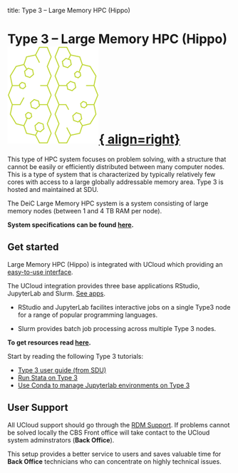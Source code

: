 title: Type 3 – Large Memory HPC (Hippo)
# Type 3 – Large Memory HPC (Hippo)     [![UCloud](/HPC_Facilities/images/type3.png){ align=right}](https://docs.hpc-type3.sdu.dk/) 

This type of HPC system focuses on problem solving, with a structure that cannot be easily or efficiently distributed between many computer nodes. This is a type of system that is characterized by typically relatively few cores with access to a large globally addressable memory area. Type 3 is hosted and maintained at SDU. 

The DeiC Large Memory HPC system is a system consisting of large memory nodes (between 1 and 4 TB RAM per node).

**System specifications can be found [here](https://cloud.sdu.dk/app/providers/detailed/hippo).**

## Get started

Large Memory HPC (Hippo) is integrated with UCloud which providing an [easy-to-use interface](https://docs.hpc-type3.sdu.dk/intro/ucloud.html).

The UCloud integration provides three base applications RStudio, JupyterLab and Slurm. [See apps](https://cloud.sdu.dk/app/applications?tag=Type%203&itemsPerPage=25&page=0).

- RStudio and JupyterLab facilites interactive jobs on a single Type3 node for a range of popular programming languages.

- Slurm provides batch job processing across multiple Type 3 nodes.

**To get resources read [here](/getresources/).**

Start by reading the following Type 3 tutorials:

- [Type 3 user guide (from SDU)](https://docs.hpc-type3.sdu.dk/)
- [Run Stata on Type 3 ](/Tutorials/Type3/Stata/)
- [Use Conda to manage Jupyterlab environments on Type 3](/Tutorials/Type3/Conda_Jupyter/)

## User Support

All UCloud support should go through the [RDM Support](/contact/). If problems cannot be solved locally the CBS Front office will take contact to the UCloud system adminstrators (**Back Office**). 

This setup provides a better service to users and saves valuable time for **Back Office** technicians who can concentrate on highly technical issues.